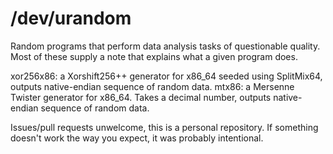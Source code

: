 # /dev/urandom

Random programs that perform data analysis tasks of questionable quality. Most of these supply a note that explains what a given program does.

xor256x86: a Xorshift256++ generator for x86_64 seeded using SplitMix64, outputs native-endian sequence of random data.
mtx86: a Mersenne Twister generator for x86_64. Takes a decimal number, outputs native-endian sequence of random data.

Issues/pull requests unwelcome, this is a personal repository. If something doesn't work the way you expect, it was probably intentional.